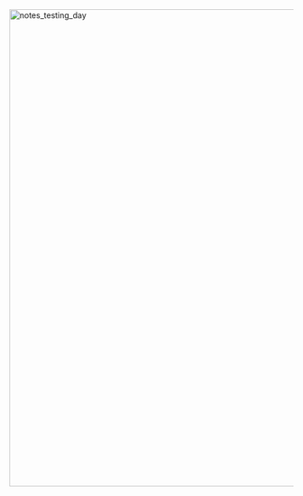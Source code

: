 

<img width="845" alt="notes_testing_day" src="https://user-images.githubusercontent.com/116265979/208938525-cdce9f0d-0a2f-46ef-8679-c0da2432bdf9.png">
